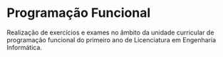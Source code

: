 # Programação Funcional
Realização de exercícios e exames no âmbito da unidade curricular de programação funcional do primeiro ano de Licenciatura em Engenharia Informática.
